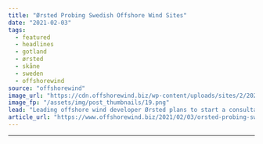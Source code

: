 ```yaml
---
title: "Ørsted Probing Swedish Offshore Wind Sites"
date: "2021-02-03"
tags: 
  - featured
  - headlines
  - gotland
  - ørsted
  - skåne
  - sweden
  - offshorewind
source: "offshorewind"
image_url: "https://cdn.offshorewind.biz/wp-content/uploads/sites/2/2021/02/03093008/Orsted-Probing-Swedish-Offshore-Wind-Projects.png"
image_fp: "/assets/img/post_thumbnails/19.png"
lead: "Leading offshore wind developer Ørsted plans to start a consultation process on the Skåne"
article_url: "https://www.offshorewind.biz/2021/02/03/orsted-probing-swedish-offshore-wind-sites/"
---
```


---
